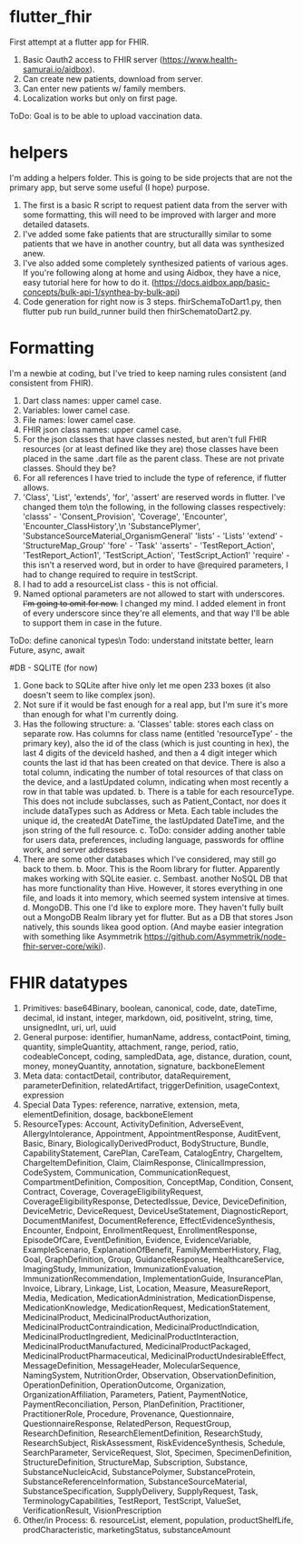 # flutter_fhir
First attempt at a flutter app for FHIR.
1. Basic Oauth2 access to FHIR server (https://www.health-samurai.io/aidbox).
2. Can create new patients, download from server.
3. Can enter new patients w/ family members.
4. Localization works but only on first page.

ToDo: Goal is to be able to upload vaccination data.

# helpers
I'm adding a helpers folder. This is going to be side projects that are not the primary app,
but serve some useful (I hope) purpose. 
1. The first is a basic R script to request patient data from the server with some formatting,
this will need to be improved with larger and more detailed datasets.
2. I've added some fake patients that are structurallly similar to some patients that we have
in another country, but all data was synthesized anew.
3. I've also added some completely synthesized patients of various ages. If you're following
along at home and using Aidbox, they have a nice, easy tutorial here for how to do it.
(https://docs.aidbox.app/basic-concepts/bulk-api-1/synthea-by-bulk-api)
4. Code generation for right now is 3 steps. fhirSchemaToDart1.py, then flutter pub run build_runner build
    then fhirSchematoDart2.py.

# Formatting
I'm a newbie at coding, but I've tried to keep naming rules consistent (and consistent from FHIR).
1. Dart class names: upper camel case.
2. Variables: lower camel case.
3. File names: lower camel case.
4. FHIR json class names: upper camel case.
5. For the json classes that have classes nested, but aren't full FHIR resources (or at least
    defined like they are) those classes have been placed in the same .dart file as the parent
    class. These are not private classes. Should they be?
6. For all references I have tried to include the type of reference, if flutter allows.
7. 'Class', 'List', 'extends', 'for', 'assert' are reserved words in flutter. I've changed them to\n
    the following, in the following classes respectively:
    'classs' - 'Consent_Provision', 'Coverage', 'Encounter', 'Encounter_ClassHistory',\n 
        'SubstancePlymer', 'SubstanceSourceMaterial_OrganismGeneral'
    'lists' - 'Lists'
    'extend' - 'StructureMap_Group'
    'fore' - 'Task'
    'asserts' - 'TestReport_Action', 'TestReport_Action1', 'TestScript_Action', 'TestScript_Action1'
    'require' - this isn't a reserved word, but in order to have @required parameters, I had to change
        required to require in testScript.
9. I had to add a resourceList class - this is not official.
10. Named optional parameters are not allowed to start with underscores. ~~I'm going to omit for now.~~
    I changed my mind. I added element in front of every underscore since they're all elements, and
    that way I'll be able to support them in case in the future.

ToDo: define canonical types\n
Todo: understand initstate better, learn Future, async, await

#DB - SQLITE (for now)
1. Gone back to SQLite after hive only let me open 233 boxes (it also doesn't seem to like complex json).
2. Not sure if it would be fast enough for a real app, but I'm sure it's more than enough for what
    I'm currently doing.
3. Has the following structure:
    a. 'Classes' table: stores each class on separate row. Has columns for class name (entitled
        'resourceType' - the primary key), also the id of the class (which is just counting in hex),
        the last 4 digits of the deviceId hashed, and then a 4 digit integer which counts the last
        id that has been created on that device. There is also a total column, indicating the
        number of total resources of that class on the device, and a lastUpdated column, indicating
        when most recently a row in that table was updated.
    b. There is a table for each resourceType. This does not include subclasses, such as Patient_Contact,
        nor does it include dataTypes such as Address or Meta. Each table includes the unique id, the
        createdAt DateTime, the lastUpdated DateTime, and the json string of the full resource.
    c. ToDo: consider adding another table for users data, preferences, including language, passwords
        for offline work, and server addresses
4. There are some other databases which I've considered, may still go back to them.
    b. Moor. This is the Room library for flutter. Apparently makes working with SQLite easier.
    c. Sembast. another NoSQL DB that has more functionality than Hive. However, it stores everything
        in one file, and loads it into memory, which seemed system intensive at times.
    d. MongoDB. This one I'd like to explore more. They haven't fully built out a MongoDB Realm
        library yet for flutter. But as a DB that stores Json natively, this sounds likea  good
        option. (And maybe easier integration with something like Asymmetrik
        https://github.com/Asymmetrik/node-fhir-server-core/wiki).

# FHIR datatypes
1. Primitives: base64Binary, boolean, canonical, code, date, dateTime, decimal, id
    instant, integer, markdown, oid, positiveInt, string, time, unsignedInt,
    uri, url, uuid
2. General purpose: identifier, humanName, address, contactPoint, timing, quantity, 
    simpleQuantity, attachment, range, period, ratio, codeableConcept, coding, sampledData, age, 
    distance, duration, count, money, moneyQuantity, annotation, signature, backboneElement
3. Meta data: contactDetail, contributor, dataRequirement, parameterDefinition, relatedArtifact, 
    triggerDefinition, usageContext, expression
4. Special Data Types: reference, narrative, extension, meta, elementDefinition, dosage, backboneElement
5. ResourceTypes: Account, ActivityDefinition, AdverseEvent, AllergyIntolerance, Appointment, 
    AppointmentResponse, AuditEvent, Basic, Binary, BiologicallyDerivedProduct, BodyStructure, Bundle, 
    CapabilityStatement, CarePlan, CareTeam, CatalogEntry, ChargeItem, ChargeItemDefinition, Claim, 
    ClaimResponse, ClinicalImpression, CodeSystem, Communication, CommunicationRequest, CompartmentDefinition, 
    Composition, ConceptMap, Condition, Consent, Contract, Coverage, CoverageEligibilityRequest, 
    CoverageEligibilityResponse, DetectedIssue, Device, DeviceDefinition, DeviceMetric, DeviceRequest, 
    DeviceUseStatement, DiagnosticReport, DocumentManifest, DocumentReference, EffectEvidenceSynthesis, 
    Encounter, Endpoint, EnrollmentRequest, EnrollmentResponse, EpisodeOfCare, EventDefinition, Evidence, 
    EvidenceVariable, ExampleScenario, ExplanationOfBenefit, FamilyMemberHistory, Flag, Goal, GraphDefinition, 
    Group, GuidanceResponse, HealthcareService, ImagingStudy, Immunization, ImmunizationEvaluation, 
    ImmunizationRecommendation, ImplementationGuide, InsurancePlan, Invoice, Library, Linkage, List, 
    Location, Measure, MeasureReport, Media, Medication, MedicationAdministration, MedicationDispense, 
    MedicationKnowledge, MedicationRequest, MedicationStatement, MedicinalProduct, MedicinalProductAuthorization, 
    MedicinalProductContraindication, MedicinalProductIndication, MedicinalProductIngredient, 
    MedicinalProductInteraction, MedicinalProductManufactured, MedicinalProductPackaged, 
    MedicinalProductPharmaceutical, MedicinalProductUndesirableEffect, MessageDefinition, MessageHeader, 
    MolecularSequence, NamingSystem, NutritionOrder, Observation, ObservationDefinition, OperationDefinition, 
    OperationOutcome, Organization, OrganizationAffiliation, Parameters, Patient, PaymentNotice, 
    PaymentReconciliation, Person, PlanDefinition, Practitioner, PractitionerRole, Procedure, Provenance, 
    Questionnaire, QuestionnaireResponse, RelatedPerson, RequestGroup, ResearchDefinition, 
    ResearchElementDefinition, ResearchStudy, ResearchSubject, RiskAssessment, RiskEvidenceSynthesis, 
    Schedule, SearchParameter, ServiceRequest, Slot, Specimen, SpecimenDefinition, StructureDefinition, 
    StructureMap, Subscription, Substance, SubstanceNucleicAcid, SubstancePolymer, SubstanceProtein, 
    SubstanceReferenceInformation, SubstanceSourceMaterial, SubstanceSpecification, SupplyDelivery, 
    SupplyRequest, Task, TerminologyCapabilities, TestReport, TestScript, ValueSet, VerificationResult, 
    VisionPrescription
6. Other/in Process: 6. resourceList, element, population, productShelfLife, prodCharacteristic, 
    marketingStatus, substanceAmount